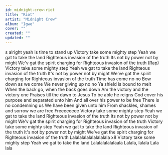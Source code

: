```yaml
---
id: midnight-crew-riot
title: "Riot"
artist: "Midnight Crew"
album: "Igwe"
cover: ""
created: ""
updated: ""
---
```


s alright yeah
Is time to stand up
Victory take some mighty step
Yeah we gat to take the land
Righteous invasion of the truth
Its not by power not by might
We'v gat the spirit charging for
Righteous invasion of the truth
(Rap)
Victory take some mighty step
Yeah we gat to take the land
Righteous invasion of the truth
It's not by power not by might
We've gat the spirit charging for
Righteous invasion of the truth
Time has come no no
Bow down as we come
We never giving up no no
Ya shield is bound to melt
When the back go, when the back goes down
Am the victory and the victory one
Praises till the dawn to Jesus
To be able he reigns
God cover his purpose and separated unto him
And all over his power to be free
There is no condemning us
We have been given unto him
From shackles, shames and sorrow we are free
Freeeeeeee
Victory take some mighty step
Yeah we gat to take the land
Righteous invasion of the truth
Its not by power not by might
We'v gat the spirit charging for
Righteous invasion of the truth
Victory take some mighty step
Yeah we gat to take the land
Righteous invasion of the truth
It's not by power not by might
We've gat the spirit charging for
Righteous invasion of the truth
Lalalalalalalalalalala   x8
Victory take some mighty step
Yeah we gat to take the land
Lalalalalalalaala
Lalala, lalala
Lala lala